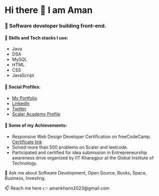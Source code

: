 # Hi there 👋 I am Aman
### 🔭 Software developer building front-end.
#### 🌱 Skills and Tech stacks I use:
- Java
- DSA
- MySQL
- HTML
- CSS
- JavaScript
#### 🔎 Social Profiles:
- <a href="https://folll.io/amankhan/">My Portfolio</a>
- <a href="https://www.linkedin.com/in/aman-khan-112698207/">LinkedIn</a>
- <a href="https://x.com/AmanTechX">Twitter</a>
- <a href="https://www.scaler.com/academy/profile/75b7f894aec9/">Scaler Academy Profile</a>
#### 🚀 Some of my Achievements:
- Responsive Web Design Developer Certification on freeCodeCamp. <a href="https://www.freecodecamp.org/certification/amankhann/responsive-web-design">Certificate link</a>
- Solved more than 500 problems on Scaler and leetcode.
- Participated and certified for idea submission in Entrepreneurship awareness drive organized by IIT Kharagpur at the Global Institute of Technology.
&nbsp;
<p>💬 Ask me about Software Development, Open Source, Books, Space, Business, Investing.</p>
<p>📫 Reach me here 👉 amankhann2023@gmail.com</p>
